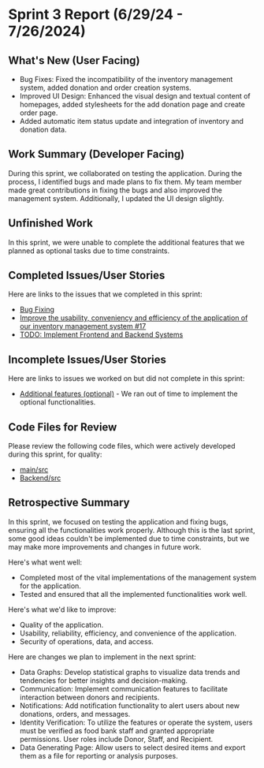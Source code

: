 # Sprint 3 Report (6/29/24 - 7/26/2024)

## What's New (User Facing)
 * Bug Fixes: Fixed the incompatibility of the inventory management system, added donation and order creation systems.
 * Improved UI Design: Enhanced the visual design and textual content of homepages, added stylesheets for the add donation page and create order page.
 * Added automatic item status update and integration of inventory and donation data.


## Work Summary (Developer Facing)
During this sprint, we collaborated on testing the application. During the process, I identified bugs and made plans to fix them. My team member made great contributions in fixing the bugs and also improved the management system. Additionally, I updated the UI design slightly.

## Unfinished Work
In this sprint, we were unable to complete the additional features that we planned as optional tasks due to time constraints.

## Completed Issues/User Stories
Here are links to the issues that we completed in this sprint:

 * [Bug Fixing](https://github.com/YaruG1022/WSU-SU21-CPTS322-Project/issues/24)
 * [Improve the usability, conveniency and efficiency of the application of our inventory management system #17](https://github.com/YaruG1022/WSU-SU21-CPTS322-Project/issues/17)
 * [TODO: Implement Frontend and Backend Systems](https://github.com/YaruG1022/WSU-SU21-CPTS322-Project/issues/3)

## Incomplete Issues/User Stories
Here are links to issues we worked on but did not complete in this sprint:

 * [Additional features (optional)](https://github.com/YaruG1022/WSU-SU21-CPTS322-Project/issues/23) - We ran out of time to implement the optional functionalities.

## Code Files for Review
Please review the following code files, which were actively developed during this sprint, for quality:
 * [main/src](https://github.com/YaruG1022/WSU-SU21-CPTS322-Project/tree/dc74c128ea521ddb33a990efe9fc965d6ed99237/src)
 * [Backend/src](https://github.com/YaruG1022/WSU-SU21-CPTS322-Project/tree/ccd3fc07a882a14aa88f8ce73783aed0cf34ec80/src)
 
## Retrospective Summary
In this sprint, we focused on testing the application and fixing bugs, ensuring all the functionalities work properly. Although this is the last sprint, some good ideas couldn't be implemented due to time constraints, but we may make more improvements and changes in future work.

Here's what went well:
  * Completed most of the vital implementations of the management system for the application.
  * Tested and ensured that all the implemented functionalities work well.
 
Here's what we'd like to improve:
   * Quality of the application.
   * Usability, reliability, efficiency, and convenience of the application.
   * Security of operations, data, and access.

Here are changes we plan to implement in the next sprint:
   * Data Graphs: Develop statistical graphs to visualize data trends and tendencies for better insights and decision-making.
   * Communication: Implement communication features to facilitate interaction between donors and recipients.
   * Notifications: Add notification functionality to alert users about new donations, orders, and messages.
   * Identity Verification: To utilize the features or operate the system, users must be verified as food bank staff and granted appropriate permissions. User roles include Donor, Staff, and Recipient.
   * Data Generating Page: Allow users to select desired items and export them as a file for reporting or analysis purposes.

